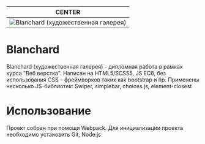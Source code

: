 | CENTER |
|----------------|
|![Blanchard (художественная галерея)](https://i.postimg.cc/XYHnzX8T/2022-01-17-18-06-48.png)|

# Blanchard
Blanchard (художественная галерея) - дипломная работа в рамках курса "Веб верстка". Написан на HTML5/SCSS5, JS EC6, без использования CSS – фреймворков таких как bootstrap и пр. Применены несколько JS-библиотек: Swiper, simplebar, choices.js, element-closest

# Использование

Проект собран при помощи Webpack. Для инициализации проекта необходимо установить Git, Node.js


